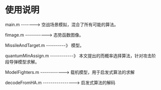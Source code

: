 # 使用说明

main.m ------->   空战场景模拟，混合了所有可能的算法。

fimage.m  ----------->          态势函数图像。

MissileAndTarget.m   ----------》   模型。

quantumMinAssign.m ------------》  本文提出的而概率选择算法，针对攻击阶段导弹模型求解。

ModelFighters.m  ------------>      载机模型，用于启发式算法的求解

decodeFromHA.m ---------------->   启发式算法的解码

